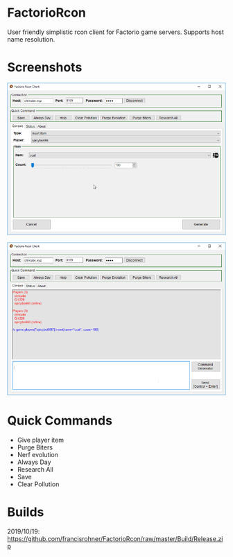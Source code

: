 FactorioRcon
==========================
User friendly simplistic rcon client for Factorio game servers.
Supports host name resolution.

Screenshots
=========================
![Alt text](/Screens/GivePlayerItem.png?raw=true "")

![Alt text](/Screens/ExecuteCommand.png?raw=true "")

Quick Commands
==========================
- Give player item
- Purge Biters
- Nerf evolution
- Always Day
- Research All
- Save
- Clear Pollution

Builds
==========================
2019/10/19:
https://github.com/francisrohner/FactorioRcon/raw/master/Build/Release.zip
